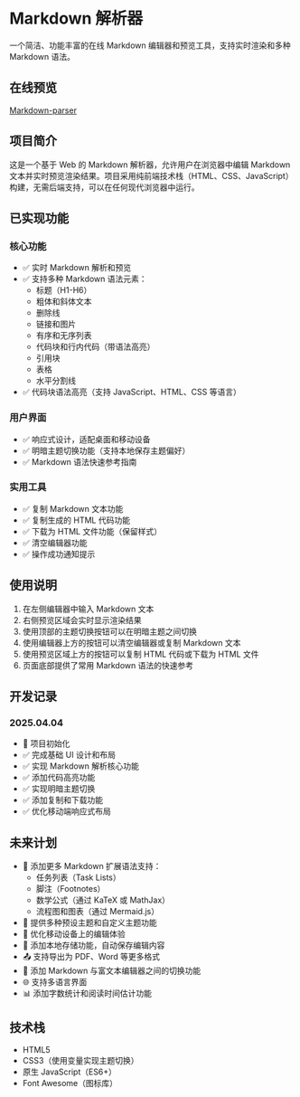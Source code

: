 # Markdown 解析器

一个简洁、功能丰富的在线 Markdown 编辑器和预览工具，支持实时渲染和多种 Markdown 语法。

## 在线预览

[Markdown-parser](https://yasin0324.github.io/Markdown-parser)

## 项目简介

这是一个基于 Web 的 Markdown 解析器，允许用户在浏览器中编辑 Markdown 文本并实时预览渲染结果。项目采用纯前端技术栈（HTML、CSS、JavaScript）构建，无需后端支持，可以在任何现代浏览器中运行。

## 已实现功能

### 核心功能

-   ✅ 实时 Markdown 解析和预览
-   ✅ 支持多种 Markdown 语法元素：
    -   标题（H1-H6）
    -   粗体和斜体文本
    -   删除线
    -   链接和图片
    -   有序和无序列表
    -   代码块和行内代码（带语法高亮）
    -   引用块
    -   表格
    -   水平分割线
-   ✅ 代码块语法高亮（支持 JavaScript、HTML、CSS 等语言）

### 用户界面

-   ✅ 响应式设计，适配桌面和移动设备
-   ✅ 明暗主题切换功能（支持本地保存主题偏好）
-   ✅ Markdown 语法快速参考指南

### 实用工具

-   ✅ 复制 Markdown 文本功能
-   ✅ 复制生成的 HTML 代码功能
-   ✅ 下载为 HTML 文件功能（保留样式）
-   ✅ 清空编辑器功能
-   ✅ 操作成功通知提示

## 使用说明

1. 在左侧编辑器中输入 Markdown 文本
2. 右侧预览区域会实时显示渲染结果
3. 使用顶部的主题切换按钮可以在明暗主题之间切换
4. 使用编辑器上方的按钮可以清空编辑器或复制 Markdown 文本
5. 使用预览区域上方的按钮可以复制 HTML 代码或下载为 HTML 文件
6. 页面底部提供了常用 Markdown 语法的快速参考

## 开发记录

### 2025.04.04

-   🎉 项目初始化
-   ✅ 完成基础 UI 设计和布局
-   ✅ 实现 Markdown 解析核心功能
-   ✅ 添加代码高亮功能
-   ✅ 实现明暗主题切换
-   ✅ 添加复制和下载功能
-   ✅ 优化移动端响应式布局

## 未来计划

-   📝 添加更多 Markdown 扩展语法支持：
    -   任务列表（Task Lists）
    -   脚注（Footnotes）
    -   数学公式（通过 KaTeX 或 MathJax）
    -   流程图和图表（通过 Mermaid.js）
-   🎨 提供多种预设主题和自定义主题功能
-   📱 优化移动设备上的编辑体验
-   💾 添加本地存储功能，自动保存编辑内容
-   📤 支持导出为 PDF、Word 等更多格式
-   🔄 添加 Markdown 与富文本编辑器之间的切换功能
-   🌐 支持多语言界面
-   📊 添加字数统计和阅读时间估计功能

## 技术栈

-   HTML5
-   CSS3（使用变量实现主题切换）
-   原生 JavaScript（ES6+）
-   Font Awesome（图标库）
